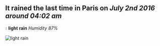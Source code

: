 ## It rained the last time in Paris on *July 2nd 2016 around 04:02 am*
💧  **light rain** *Humidity 87%*

![light rain](http://openweathermap.org/img/w/10n.png)
